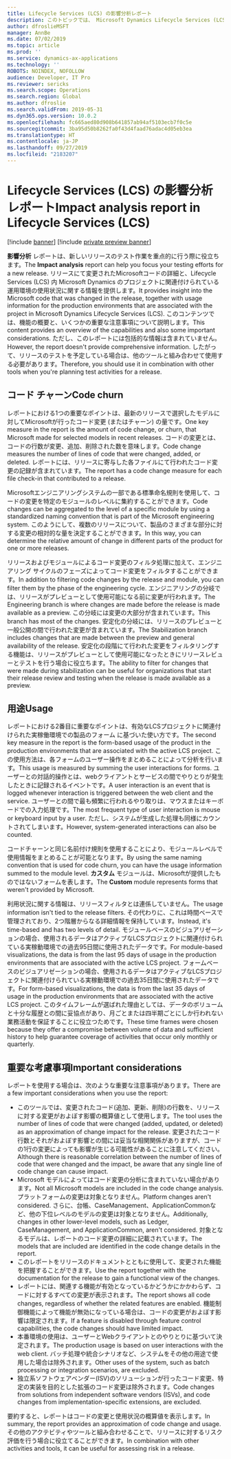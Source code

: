 ```yaml
---
title: Lifecycle Services (LCS) の影響分析レポート
description: このトピックでは、 Microsoft Dynamics Lifecycle Services (LCS) の影響分析レポートについて説明します。
author: dfroslieMSFT
manager: AnnBe
ms.date: 07/02/2019
ms.topic: article
ms.prod: ''
ms.service: dynamics-ax-applications
ms.technology: ''
ROBOTS: NOINDEX, NOFOLLOW
audience: Developer, IT Pro
ms.reviewer: sericks
ms.search.scope: Operations
ms.search.region: Global
ms.author: dfroslie
ms.search.validFrom: 2019-05-31
ms.dyn365.ops.version: 10.0.2
ms.openlocfilehash: fc665aed80d908b641857ab94af5103ecb7f0c5e
ms.sourcegitcommit: 3ba95d50b8262fa0f43d4faad76adac4d05eb3ea
ms.translationtype: HT
ms.contentlocale: ja-JP
ms.lasthandoff: 09/27/2019
ms.locfileid: "2183207"
---
```

# <a name="impact-analysis-report-in-lifecycle-services-lcs"></a><span data-ttu-id="ed65a-103">Lifecycle Services (LCS) の影響分析レポート</span><span class="sxs-lookup"><span data-stu-id="ed65a-103">Impact analysis report in Lifecycle Services (LCS)</span></span>

[!include [banner](../includes/banner.md)]
[!include [private preview banner](../includes/private-preview-banner.md)]

<span data-ttu-id="ed65a-104">**影響分析** レポートは、新しいリリースのテスト作業を重点的に行う際に役立ちます。</span><span class="sxs-lookup"><span data-stu-id="ed65a-104">The **Impact analysis** report can help you focus your testing efforts for a new release.</span></span> <span data-ttu-id="ed65a-105">リリースにて変更されたMicrosoftコードの詳細と、Lifecycle Services (LCS) 内 Microsoft Dynamics のプロジェクトに関連付けられている運用環境の使用状況に関する情報を提供します。</span><span class="sxs-lookup"><span data-stu-id="ed65a-105">It provides insight into the Microsoft code that was changed in the release, together with usage information for the production environments that are associated with the project in Microsoft Dynamics Lifecycle Services (LCS).</span></span> <span data-ttu-id="ed65a-106">このコンテンツでは、機能の概要と、いくつかの重要な注意事項について説明します。</span><span class="sxs-lookup"><span data-stu-id="ed65a-106">This content provides an overview of the capabilities and also some important considerations.</span></span> <span data-ttu-id="ed65a-107">ただし、このレポートには包括的な情報は含まれていません。</span><span class="sxs-lookup"><span data-stu-id="ed65a-107">However, the report doesn't provide comprehensive information.</span></span> <span data-ttu-id="ed65a-108">したがって、リリースのテストを予定している場合は、他のツールと組み合わせて使用する必要があります。</span><span class="sxs-lookup"><span data-stu-id="ed65a-108">Therefore, you should use it in combination with other tools when you're planning test activities for a release.</span></span>

## <a name="code-churn"></a><span data-ttu-id="ed65a-109">コード チャーン</span><span class="sxs-lookup"><span data-stu-id="ed65a-109">Code churn</span></span>

<span data-ttu-id="ed65a-110">レポートにおける1つの重要なポイントは、最新のリリースで選択したモデルに対してMicrosoftが行ったコード変更 (またはチャーン) の量です。</span><span class="sxs-lookup"><span data-stu-id="ed65a-110">One key measure in the report is the amount of code change, or churn, that Microsoft made for selected models in recent releases.</span></span> <span data-ttu-id="ed65a-111">コードの変更とは、コードの行数が変更、追加、削除された数を意味します。</span><span class="sxs-lookup"><span data-stu-id="ed65a-111">Code change measures the number of lines of code that were changed, added, or deleted.</span></span> <span data-ttu-id="ed65a-112">レポートには、リリースに寄与した各ファイルにて行われたコード変更の記録が含まれています。</span><span class="sxs-lookup"><span data-stu-id="ed65a-112">The report has a code change measure for each file check-in that contributed to a release.</span></span>

<span data-ttu-id="ed65a-113">Microsoftエンジニアリングシステムの一部である標準命名規則を使用して、コードの変更を特定のモジュールのレベルに集約することができます。</span><span class="sxs-lookup"><span data-stu-id="ed65a-113">Code changes can be aggregated to the level of a specific module by using a standardized naming convention that is part of the Microsoft engineering system.</span></span> <span data-ttu-id="ed65a-114">このようにして、複数のリリースについて、製品のさまざまな部分に対する変更の相対的な量を決定することができます。</span><span class="sxs-lookup"><span data-stu-id="ed65a-114">In this way, you can determine the relative amount of change in different parts of the product for one or more releases.</span></span>

<span data-ttu-id="ed65a-115">リリースおよびモジュールによるコード変更のフィルタ処理に加えて、エンジニアリング サイクルのフェーズによってコード変更をフィルタすることができます。</span><span class="sxs-lookup"><span data-stu-id="ed65a-115">In addition to filtering code changes by the release and module, you can filter them by the phase of the engineering cycle.</span></span> <span data-ttu-id="ed65a-116">エンジニアリングの分岐では、リリースがプレビューとして使用可能になる前に変更が行われます。</span><span class="sxs-lookup"><span data-stu-id="ed65a-116">The Engineering branch is where changes are made before the release is made available as a preview.</span></span> <span data-ttu-id="ed65a-117">この分岐には変更の大部分が含まれています。</span><span class="sxs-lookup"><span data-stu-id="ed65a-117">This branch has most of the changes.</span></span> <span data-ttu-id="ed65a-118">安定化の分岐には、リリースのプレビューと一般公開の間で行われた変更が含まれています。</span><span class="sxs-lookup"><span data-stu-id="ed65a-118">The Stabilization branch includes changes that are made between the preview and general availability of the release.</span></span> <span data-ttu-id="ed65a-119">安定化の段階にて行われた変更をフィルタリングする機能は、リリースがプレビューとして使用可能になったときにリリースレビューとテストを行う場合に役立ちます。</span><span class="sxs-lookup"><span data-stu-id="ed65a-119">The ability to filter for changes that were made during stabilization can be useful for organizations that start their release review and testing when the release is made available as a preview.</span></span>

## <a name="usage"></a><span data-ttu-id="ed65a-120">用途</span><span class="sxs-lookup"><span data-stu-id="ed65a-120">Usage</span></span>

<span data-ttu-id="ed65a-121">レポートにおける2番目に重要なポイントは、有効なLCSプロジェクトに関連付けられた実稼働環境での製品のフォーム に基づいた使い方です。</span><span class="sxs-lookup"><span data-stu-id="ed65a-121">The second key measure in the report is the form-based usage of the product in the production environments that are associated with the active LCS project.</span></span> <span data-ttu-id="ed65a-122">この使用方法は、各フォームのユーザー操作をまとめることによって分析を行います。</span><span class="sxs-lookup"><span data-stu-id="ed65a-122">This usage is measured by summing the user interactions for forms.</span></span> <span data-ttu-id="ed65a-123">ユーザーとの対話的操作とは、webクライアントとサービスの間でやりとりが発生したときに記録されるイベントです。</span><span class="sxs-lookup"><span data-stu-id="ed65a-123">A user interaction is an event that is logged whenever interaction is triggered between the web client and the service.</span></span> <span data-ttu-id="ed65a-124">ユーザーとの間で最も頻繁に行われるやり取りは、マウスまたはキーボードでの入力処理です。</span><span class="sxs-lookup"><span data-stu-id="ed65a-124">The most frequent type of user interaction is mouse or keyboard input by a user.</span></span> <span data-ttu-id="ed65a-125">ただし、システムが生成した処理も同様にカウントされてしまいます。</span><span class="sxs-lookup"><span data-stu-id="ed65a-125">However, system-generated interactions can also be counted.</span></span>

<span data-ttu-id="ed65a-126">コードチャーンと同じ名前付け規則を使用することにより、モジュールレベルで使用情報をまとめることが可能となります。</span><span class="sxs-lookup"><span data-stu-id="ed65a-126">By using the same naming convention that is used for code churn, you can have the usage information summed to the module level.</span></span> <span data-ttu-id="ed65a-127">**カスタム** モジュールは、Microsoftが提供したものではないフォームを表します。</span><span class="sxs-lookup"><span data-stu-id="ed65a-127">The **Custom** module represents forms that weren't provided by Microsoft.</span></span>

<span data-ttu-id="ed65a-128">利用状況に関する情報は、リリースフィルタとは連係していません。</span><span class="sxs-lookup"><span data-stu-id="ed65a-128">The usage information isn't tied to the release filters.</span></span> <span data-ttu-id="ed65a-129">その代わりに、これは時間ベースで管理されており、2つ階層からなる詳細情報を保持しています。</span><span class="sxs-lookup"><span data-stu-id="ed65a-129">Instead, it's time-based and has two levels of detail.</span></span> <span data-ttu-id="ed65a-130">モジュールベースのビジュアリゼーションの場合、使用されるデータはアクティブなLCSプロジェクトに関連付けられている実稼動環境での過去95日間に使用されたデータです。</span><span class="sxs-lookup"><span data-stu-id="ed65a-130">For module-based visualizations, the data is from the last 95 days of usage in the production environments that are associated with the active LCS project.</span></span> <span data-ttu-id="ed65a-131">フォームベースのビジュアリゼーションの場合、使用されるデータはアクティブなLCSプロジェクトに関連付けられている実稼動環境での過去35日間に使用されたデータです。</span><span class="sxs-lookup"><span data-stu-id="ed65a-131">For form-based visualizations, the data is from the last 35 days of usage in the production environments that are associated with the active LCS project.</span></span> <span data-ttu-id="ed65a-132">このタイムフレームが選ばれた理由としては、データのボリュームと十分な履歴との間に妥協点があり、月ごとまたは四半期ごとにしか行われない業務活動を保証することに役立つためです。</span><span class="sxs-lookup"><span data-stu-id="ed65a-132">These time frames were chosen because they offer a compromise between volume of data and sufficient history to help guarantee coverage of activities that occur only monthly or quarterly.</span></span>

## <a name="important-considerations"></a><span data-ttu-id="ed65a-133">重要な考慮事項</span><span class="sxs-lookup"><span data-stu-id="ed65a-133">Important considerations</span></span>

<span data-ttu-id="ed65a-134">レポートを使用する場合は、次のような重要な注意事項があります。</span><span class="sxs-lookup"><span data-stu-id="ed65a-134">There are a few important considerations when you use the report:</span></span>

- <span data-ttu-id="ed65a-135">このツールでは、変更されたコード(追加、更新、削除)の行数を、リリースに対する変更がおよぼす影響の概算値として使用します。</span><span class="sxs-lookup"><span data-stu-id="ed65a-135">The tool uses the number of lines of code that were changed (added, updated, or deleted) as an approximation of change impact for the release.</span></span> <span data-ttu-id="ed65a-136">変更されたコード行数とそれがおよぼす影響との間には妥当な相関関係がありますが、コードの1行の変更によっても影響が生じる可能性があることに注意してください。</span><span class="sxs-lookup"><span data-stu-id="ed65a-136">Although there is reasonable correlation between the number of lines of code that were changed and the impact, be aware that any single line of code change can cause impact.</span></span>
- <span data-ttu-id="ed65a-137">Microsoft モデルによってはコード変更の分析に含まれていない場合があります。</span><span class="sxs-lookup"><span data-stu-id="ed65a-137">Not all Microsoft models are included in the code change analysis.</span></span> <span data-ttu-id="ed65a-138">プラットフォームの変更は対象となりません。</span><span class="sxs-lookup"><span data-stu-id="ed65a-138">Platform changes aren't considered.</span></span> <span data-ttu-id="ed65a-139">さらに、台帳、CaseManagement、ApplicationCommonなど、他の下位レベルのモデルの変更は対象となりません。</span><span class="sxs-lookup"><span data-stu-id="ed65a-139">Additionally, changes in other lower-level models, such as Ledger, CaseManagement, and ApplicationCommon, aren't considered.</span></span> <span data-ttu-id="ed65a-140">対象となるモデルは、レポートのコード変更の詳細に記載されています。</span><span class="sxs-lookup"><span data-stu-id="ed65a-140">The models that are included are identified in the code change details in the report.</span></span>
- <span data-ttu-id="ed65a-141">このレポートをリリースのドキュメントとともに使用して、変更された機能を把握することができます。</span><span class="sxs-lookup"><span data-stu-id="ed65a-141">Use the report together with the documentation for the release to gain a functional view of the changes.</span></span>
- <span data-ttu-id="ed65a-142">レポートには、関連する機能が有効となっているかどうかにかかわらず、コードに対するすべての変更が表示されます。</span><span class="sxs-lookup"><span data-stu-id="ed65a-142">The report shows all code changes, regardless of whether the related features are enabled.</span></span> <span data-ttu-id="ed65a-143">機能制御機能によって機能が無効になっている場合は、コードの変更がおよぼす影響は限定されます。</span><span class="sxs-lookup"><span data-stu-id="ed65a-143">If a feature is disabled through feature control capabilities, the code changes should have limited impact.</span></span>
- <span data-ttu-id="ed65a-144">本番環境の使用は、ユーザーとWebクライアントとのやりとりに基づいて決定されます。</span><span class="sxs-lookup"><span data-stu-id="ed65a-144">The production usage is based on user interactions with the web client.</span></span> <span data-ttu-id="ed65a-145">バッチ処理や統合シナリオなど、システムをその他の用途で使用した場合は除外されます。</span><span class="sxs-lookup"><span data-stu-id="ed65a-145">Other uses of the system, such as batch processing or integration scenarios, are excluded.</span></span>
- <span data-ttu-id="ed65a-146">独立系ソフトウェアベンダー(ISV)のソリューションが行ったコード変更、特定の実装を目的とした拡張のコード変更は除外されます。</span><span class="sxs-lookup"><span data-stu-id="ed65a-146">Code changes from solutions from independent software vendors (ISVs), and code changes from implementation-specific extensions, are excluded.</span></span>

<span data-ttu-id="ed65a-147">要約すると、レポートはコードの変更と使用状況の概算値を表示します。</span><span class="sxs-lookup"><span data-stu-id="ed65a-147">In summary, the report provides an approximation of code change and usage.</span></span> <span data-ttu-id="ed65a-148">その他のアクテビティやツールと組み合わせることで、リリースに対するリスク評価を行う場合に役立てることができます。</span><span class="sxs-lookup"><span data-stu-id="ed65a-148">In combination with other activities and tools, it can be useful for assessing risk in a release.</span></span>
